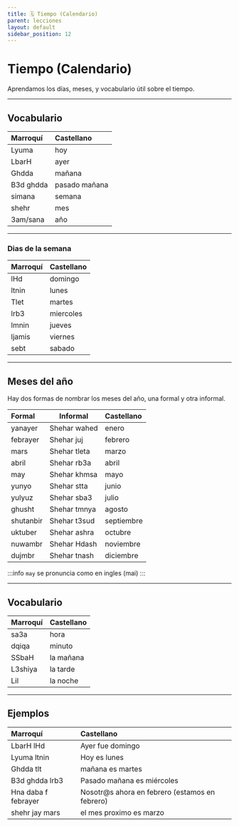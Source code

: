 ```yaml
---
title: 🗓️ Tiempo (Calendario)
parent: lecciones
layout: default
sidebar_position: 12
---
```


# Tiempo (Calendario)
Aprendamos los días, meses, y vocabulario útil sobre el tiempo.

---

## Vocabulario

| Marroquí  | Castellano    |
|:----------|:--------------|
| Lyuma     | hoy           |
| LbarH     | ayer          |
| Ghdda     | mañana        |
| B3d ghdda | pasado mañana |
| simana    | semana        |
| shehr     | mes           |
| 3am/sana  | año           |

---

### Dias de la semana

| Marroquí | Castellano |
|:---------|:-----------|
| lHd      | domingo    |
| ltnin    | lunes      |
| Tlet     | martes     |
| lrb3     | miercoles  |
| lmnin    | jueves     |
| ljamis   | viernes    |
| sebt     | sabado     |

---

## Meses del año

Hay dos formas de nombrar los meses del año, una formal y otra informal.

| Formal    | Informal     | Castellano |
|:----------|--------------|:-----------|
| yanayer   | Shehar wahed | enero      |
| febrayer  | Shehar juj   | febrero    |
| mars      | Shehar tleta | marzo      |
| abril     | Shehar rb3a  | abril      |
| may       | Shehar khmsa | mayo       |
| yunyo     | Shehar stta  | junio      |
| yulyuz    | Shehar sba3  | julio      |
| ghusht    | Shehar tmnya | agosto     |
| shutanbir | Shehar t3sud | septiembre |
| uktuber   | Shehar ashra | octubre    |
| nuwambr   | Shehar Hdash | noviembre  |
| dujmbr    | Shehar tnash | diciembre  |

:::info
`may` se pronuncia como en ingles (mai)
:::

---

## Vocabulario

| Marroquí | Castellano |
|:---------|:-----------|
| sa3a     | hora       |
| dqiqa    | minuto     |
| SSbaH    | la mañana  |
| L3shiya  | la tarde   |
| Lil      | la noche   |

---

## Ejemplos

| Marroquí            | Castellano                                     |
|:--------------------|:-----------------------------------------------|
| LbarH lHd           | Ayer fue domingo                               |
| Lyuma ltnin         | Hoy es lunes                                   |
| Ghdda tlt           | mañana es martes                               |
| B3d ghdda lrb3      | Pasado mañana es miércoles                     |
| Hna daba f febrayer | Nosotr@s ahora en febrero (estamos en febrero) |
| shehr jay mars      | el mes proximo es marzo                        |